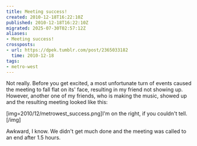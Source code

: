 ```yaml
---
title: Meeting success!
created: 2010-12-18T16:22:10Z
published: 2010-12-18T16:22:10Z
migrated: 2025-07-30T02:57:12Z
aliases:
- Meeting success!
crossposts:
- url: https://dpek.tumblr.com/post/2365033182
  time: 2010-12-18
tags:
- metro-west
---
```


Not really. Before you get excited, a most unfortunate turn of events caused the meeting to fall flat on its' face, resulting in my friend not showing up. However, another one of my friends, who is making the music, showed up and the resulting meeting looked like this:

[img=2010/12/metrowest_success.png]I'm on the right, if you couldn't tell.[/img]

Awkward, I know. We didn't get much done and the meeting was called to an end after 1.5 hours.
